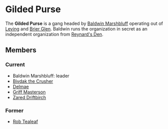 # Gilded Purse

The **Gilded Purse** is a gang headed by [Baldwin Marshbluff](members/baldwin-marshbluff.md) operating out of [Leving](../../societies/esterfell-accord/leving/leving.md) and [Brier Glen](../../societies/esterfell-accord/brier-glen.md). Baldwin runs the organization in secret as an independent organization from [Reynard's Den](../reynards-den.md).

## Members

### Current

- Baldwin Marshbluff: leader
- [Bivdak the Crusher](members/bivdak-the-crusher.md)
- [Delmae](members/delmae.md)
- [Griff Masterson](members/griff-masterson.md)
- [Zared Driftbirch](members/zared-driftbirch.md)

### Former

- [Rob Tealeaf](members/rob-tealeaf.md)
